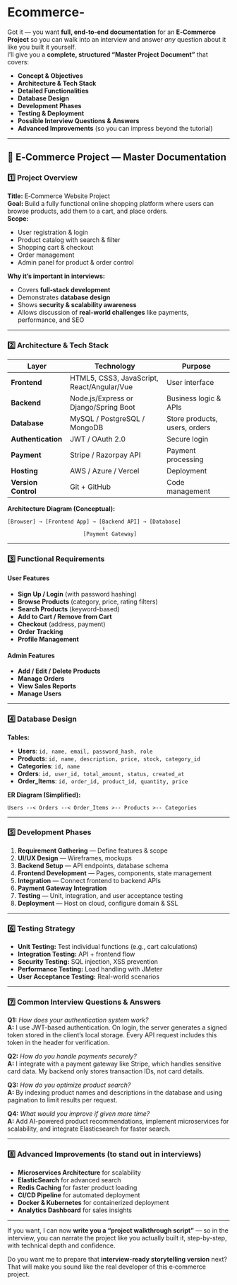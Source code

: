 # Ecommerce-
Got it — you want **full, end-to-end documentation** for an **E‑Commerce Project** so you can walk into an interview and answer *any* question about it like you built it yourself.  
I’ll give you a **complete, structured “Master Project Document”** that covers:

- **Concept & Objectives**
- **Architecture & Tech Stack**
- **Detailed Functionalities**
- **Database Design**
- **Development Phases**
- **Testing & Deployment**
- **Possible Interview Questions & Answers**
- **Advanced Improvements** (so you can impress beyond the tutorial)

---

## 📄 E‑Commerce Project — Master Documentation

### 1️⃣ Project Overview
**Title:** E‑Commerce Website Project  
**Goal:** Build a fully functional online shopping platform where users can browse products, add them to a cart, and place orders.  
**Scope:**  
- User registration & login  
- Product catalog with search & filter  
- Shopping cart & checkout  
- Order management  
- Admin panel for product & order control  

**Why it’s important in interviews:**  
- Covers **full‑stack development**  
- Demonstrates **database design**  
- Shows **security & scalability awareness**  
- Allows discussion of **real‑world challenges** like payments, performance, and SEO

---

### 2️⃣ Architecture & Tech Stack

| Layer | Technology | Purpose |
|-------|------------|---------|
| **Frontend** | HTML5, CSS3, JavaScript, React/Angular/Vue | User interface |
| **Backend** | Node.js/Express or Django/Spring Boot | Business logic & APIs |
| **Database** | MySQL / PostgreSQL / MongoDB | Store products, users, orders |
| **Authentication** | JWT / OAuth 2.0 | Secure login |
| **Payment** | Stripe / Razorpay API | Payment processing |
| **Hosting** | AWS / Azure / Vercel | Deployment |
| **Version Control** | Git + GitHub | Code management |

**Architecture Diagram (Conceptual):**  
```
[Browser] → [Frontend App] → [Backend API] → [Database]
                              ↓
                        [Payment Gateway]
```

---

### 3️⃣ Functional Requirements

#### User Features
- **Sign Up / Login** (with password hashing)
- **Browse Products** (category, price, rating filters)
- **Search Products** (keyword-based)
- **Add to Cart / Remove from Cart**
- **Checkout** (address, payment)
- **Order Tracking**
- **Profile Management**

#### Admin Features
- **Add / Edit / Delete Products**
- **Manage Orders**
- **View Sales Reports**
- **Manage Users**

---

### 4️⃣ Database Design

**Tables:**
- **Users**: `id, name, email, password_hash, role`
- **Products**: `id, name, description, price, stock, category_id`
- **Categories**: `id, name`
- **Orders**: `id, user_id, total_amount, status, created_at`
- **Order_Items**: `id, order_id, product_id, quantity, price`

**ER Diagram (Simplified):**
```
Users --< Orders --< Order_Items >-- Products >-- Categories
```

---

### 5️⃣ Development Phases

1. **Requirement Gathering** — Define features & scope  
2. **UI/UX Design** — Wireframes, mockups  
3. **Backend Setup** — API endpoints, database schema  
4. **Frontend Development** — Pages, components, state management  
5. **Integration** — Connect frontend to backend APIs  
6. **Payment Gateway Integration**  
7. **Testing** — Unit, integration, and user acceptance testing  
8. **Deployment** — Host on cloud, configure domain & SSL  

---

### 6️⃣ Testing Strategy

- **Unit Testing:** Test individual functions (e.g., cart calculations)  
- **Integration Testing:** API + frontend flow  
- **Security Testing:** SQL injection, XSS prevention  
- **Performance Testing:** Load handling with JMeter  
- **User Acceptance Testing:** Real-world scenarios

---

### 7️⃣ Common Interview Questions & Answers

**Q1:** *How does your authentication system work?*  
**A:** I use JWT-based authentication. On login, the server generates a signed token stored in the client’s local storage. Every API request includes this token in the header for verification.

**Q2:** *How do you handle payments securely?*  
**A:** I integrate with a payment gateway like Stripe, which handles sensitive card data. My backend only stores transaction IDs, not card details.

**Q3:** *How do you optimize product search?*  
**A:** By indexing product names and descriptions in the database and using pagination to limit results per request.

**Q4:** *What would you improve if given more time?*  
**A:** Add AI-powered product recommendations, implement microservices for scalability, and integrate Elasticsearch for faster search.

---

### 8️⃣ Advanced Improvements (to stand out in interviews)
- **Microservices Architecture** for scalability  
- **ElasticSearch** for advanced search  
- **Redis Caching** for faster product loading  
- **CI/CD Pipeline** for automated deployment  
- **Docker & Kubernetes** for containerized deployment  
- **Analytics Dashboard** for sales insights  

---

If you want, I can now **write you a “project walkthrough script”** — so in the interview, you can narrate the project like you actually built it, step-by-step, with technical depth and confidence.  

Do you want me to prepare that **interview-ready storytelling version** next? That will make you sound like the real developer of this e‑commerce project.
